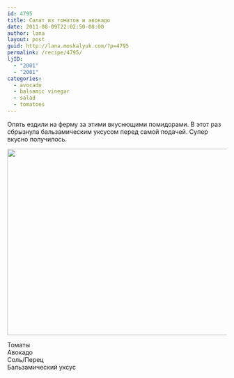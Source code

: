 ```yaml
---
id: 4795
title: Салат из томатов и авокадо
date: 2011-08-09T22:02:50-08:00
author: lana
layout: post
guid: http://lana.moskalyuk.com/?p=4795
permalink: /recipe/4795/
ljID:
  - "2001"
  - "2001"
categories:
  - avocado
  - balsamic vinegar
  - salad
  - tomatoes
---
```

Опять ездили на ферму за этими вкуснющими помидорами. В этот раз сбрызнула бальзамическим уксусом перед самой подачей. Супер вкусно получилось.

<img loading="lazy" class="alignnone" title="tomatoes and avocado" src="http://farm7.static.flickr.com/6198/6028263502_f7a951a845_z.jpg" alt="" width="640" height="427" /> 

Томаты  
Авокадо  
Соль/Перец  
Бальзамический уксус